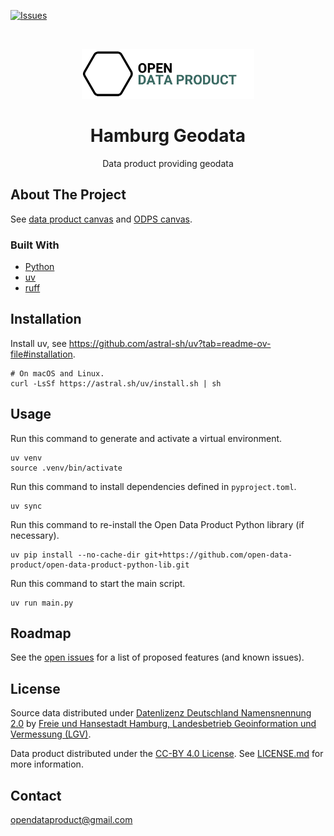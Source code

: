 [![Issues](https://img.shields.io/github/issues/open-data-product/open-data-product-hamburg-geodata)](https://github.com/open-data-product/open-data-product-hamburg-geodata/issues)

<br />
<p align="center">
  <a href="https://github.com/open-data-product/open-data-product-hamburg-geodata">
    <img src="logo-with-text.png" alt="Logo" style="height: 80px; ">
  </a>

  <h1 align="center">Hamburg Geodata</h1>

  <p align="center">
    Data product providing geodata 
  </p>
</p>

## About The Project

See [data product canvas](docs/data-product-canvas.md) and [ODPS canvas](./docs/odps-canvas.md).

### Built With

* [Python](https://www.python.org/)
* [uv](https://docs.astral.sh/uv/)
* [ruff](https://docs.astral.sh/ruff/)

## Installation

Install uv, see https://github.com/astral-sh/uv?tab=readme-ov-file#installation.

```shell
# On macOS and Linux.
curl -LsSf https://astral.sh/uv/install.sh | sh
```

## Usage

Run this command to generate and activate a virtual environment.

```shell
uv venv
source .venv/bin/activate
```

Run this command to install dependencies defined in `pyproject.toml`.

```shell
uv sync
```

Run this command to re-install the Open Data Product Python library (if necessary).

```shell
uv pip install --no-cache-dir git+https://github.com/open-data-product/open-data-product-python-lib.git
```

Run this command to start the main script.

```shell
uv run main.py
```

## Roadmap

See the [open issues](https://github.com/open-data-product/open-data-product-hamburg-geodata/issues) for a list of proposed features (and
 known issues).

## License

Source data distributed under [Datenlizenz Deutschland Namensnennung 2.0](https://www.govdata.de/dl-de/by-2-0) by [Freie und Hansestadt Hamburg, Landesbetrieb Geoinformation und Vermessung (LGV)](https://metaver.de/trefferanzeige?docuuid=F5A1078F-25C2-4111-B497-877CDCACD9D5&isAddress=true).

Data product distributed under the [CC-BY 4.0 License](https://creativecommons.org/licenses/by/4.0/). See [LICENSE.md](./LICENSE.md) for more information.

## Contact

opendataproduct@gmail.com
